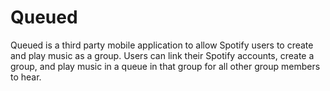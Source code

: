 # Queued
Queued is a third party mobile application to allow Spotify users to create and play music as a group. Users can link their Spotify accounts, create a group, and play music in a queue in that group for all other group members to hear.
